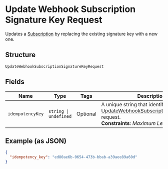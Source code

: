 
# Update Webhook Subscription Signature Key Request

Updates a [Subscription](../../doc/models/webhook-subscription.md) by replacing the existing signature key with a new one.

## Structure

`UpdateWebhookSubscriptionSignatureKeyRequest`

## Fields

| Name | Type | Tags | Description |
|  --- | --- | --- | --- |
| `idempotencyKey` | `string \| undefined` | Optional | A unique string that identifies the [UpdateWebhookSubscriptionSignatureKey](api-endpoint:WebhookSubscriptions-UpdateWebhookSubscriptionSignatureKey) request.<br>**Constraints**: *Maximum Length*: `45` |

## Example (as JSON)

```json
{
  "idempotency_key": "ed80ae6b-0654-473b-bbab-a39aee89a60d"
}
```

